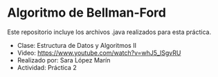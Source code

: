 # Algoritmo de Bellman-Ford

Este repositorio incluye los archivos .java realizados para esta práctica.

- Clase: Estructura de Datos y Algoritmos II
- Video: https://www.youtube.com/watch?v=whJ5_lSgvRU
- Realizado por: Sara López Marín
- Actividad: Práctica 2
